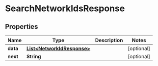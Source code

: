 

# SearchNetworkIdsResponse


## Properties

| Name | Type | Description | Notes |
|------------ | ------------- | ------------- | -------------|
|**data** | [**List&lt;NetworkIdResponse&gt;**](NetworkIdResponse.md) |  |  [optional] |
|**next** | **String** |  |  [optional] |



